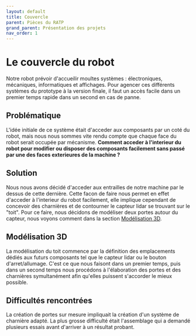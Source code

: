 ```yaml
---
layout: default
title: Couvercle
parent: Pièces du RATP
grand_parent: Présentation des projets
nav_order: 1
---
```


# Le couvercle du robot

Notre robot prévoir d'accueilir moultes systèmes : électroniques, mécaniques, informatiques et affichages. Pour agencer ces différents systèmes du prototype à la version finale, il faut un accès facile dans un premier temps rapide dans un second en cas de panne.

## Problématique

L'idée initiale de ce système était d'acceder aux composants par un coté du robot, mais nous nous sommes vite rendu compte que chaque face du robot serait occupée par mécanisme. **Comment acceder à l'interieur du robot pour modifier ou disposer des composants facilement sans passé par une des faces exterieures de la machine ?**

## Solution

Nous nous avons décidé d'acceder aux entrailles de notre machine par le dessus de cette dernière. Cette facon de faire nous permet en effet d'acceder à l'interieur du robot facilement, elle implique cependant de concevoir des charnières et de contourner le capteur lidar se trouvant sur le "toit". Pour ce faire, nous décidons de modéliser deux portes autour du capteur, nous voyons comment dans la section [Modélisation 3D](#modélisation-3d).

## Modélisation 3D

La modélisation du toit commence par la définition des emplacements dédiés aux futurs composants tel que le capteur lidar ou le bouton d'arret/allumage. C'est ce que nous faisont dans un premier temps, puis dans un second temps nous procédons à l'élaboration des portes et des charnières symultanément afin qu'elles puissent s'accorder le mieux possible.

## Difficultés rencontrées

La création de portes sur mesure impliquait la création d'un système de charnière adapté. La plus grosse difficulté était l'assemblage qui a demandé plusieurs essais avant d'arriver à un résultat probant.

